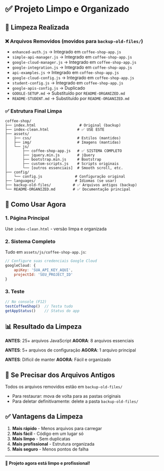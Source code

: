 # ✅ Projeto Limpo e Organizado

## 🧹 Limpeza Realizada

### ❌ **Arquivos Removidos** (movidos para `backup-old-files/`)
- `enhanced-auth.js` → Integrado em `coffee-shop-app.js`
- `simple-api-manager.js` → Integrado em `coffee-shop-app.js`
- `google-cloud-manager.js` → Integrado em `coffee-shop-app.js`
- `google-integration.js` → Integrado em `coffee-shop-app.js`
- `api-examples.js` → Integrado em `coffee-shop-app.js`
- `google-cloud-config.js` → Integrado em `coffee-shop-app.js`
- `student-config.js` → Integrado em `coffee-shop-app.js`
- `google-apis-config.js` → Duplicado
- `GOOGLE-SETUP.md` → Substituído por `README-ORGANIZED.md`
- `README-STUDENT.md` → Substituído por `README-ORGANIZED.md`

### ✅ **Estrutura Final Limpa**
```
coffee-shop/
├── index.html                    # Original (backup)
├── index-clean.html             # ✅ USE ESTE
├── assets/
│   ├── css/                     # Estilos (mantidos)
│   ├── img/                     # Imagens (mantidas)
│   └── js/
│       ├── coffee-shop-app.js   # ✅ SISTEMA COMPLETO
│       ├── jquery.min.js        # jQuery
│       ├── bootstrap.min.js     # Bootstrap
│       ├── custom-scripts.js    # Scripts originais
│       └── [outros essenciais]  # Smooth scroll, etc.
├── config/
│   └── config.js               # Configuração original
├── languages/                  # Idiomas (se usar)
├── backup-old-files/          # ✅ Arquivos antigos (backup)
└── README-ORGANIZED.md        # ✅ Documentação principal
```

## 🚀 Como Usar Agora

### 1. **Página Principal**
Use `index-clean.html` - versão limpa e organizada

### 2. **Sistema Completo**
Tudo em `assets/js/coffee-shop-app.js`:
```javascript
// Configure suas credenciais Google Cloud
googleCloud: {
    apiKey: 'SUA_API_KEY_AQUI',
    projectId: 'SEU_PROJECT_ID'
}
```

### 3. **Teste**
```javascript
// No console (F12)
testCoffeeShop()  // Testa tudo
getAppStatus()    // Status do app
```

## 📊 Resultado da Limpeza

**ANTES**: 25+ arquivos JavaScript
**AGORA**: 8 arquivos essenciais

**ANTES**: 5+ arquivos de configuração
**AGORA**: 1 arquivo principal

**ANTES**: Difícil de manter
**AGORA**: Fácil e organizado

## 🔄 Se Precisar dos Arquivos Antigos

Todos os arquivos removidos estão em `backup-old-files/`
- Para restaurar: mova de volta para as pastas originais
- Para deletar definitivamente: delete a pasta `backup-old-files/`

## ✅ Vantagens da Limpeza

1. **Mais rápido** - Menos arquivos para carregar
2. **Mais fácil** - Código em um lugar só
3. **Mais limpo** - Sem duplicatas
4. **Mais profissional** - Estrutura organizada
5. **Mais seguro** - Menos pontos de falha

---

**🎉 Projeto agora está limpo e profissional!**
